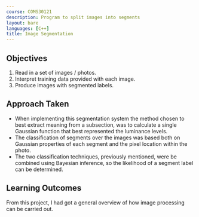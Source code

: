 ```yaml
---
course: COMS30121
description: Program to split images into segments
layout: bare
languages: [C++]
title: Image Segmentation
---
```


## Objectives

1. Read in a set of images / photos.
1. Interpret training data provided with each image.
1. Produce images with segmented labels.


## Approach Taken

* When implementing this segmentation system the method chosen to best extract meaning from a subsection, was to calculate a single Gaussian function that best represented the luminance levels.
* The classification of segments over the images was based both on Gaussian properties of each segment and the pixel location within the photo.
* The two classification techniques, previously mentioned, were be combined using Bayesian inference, so the likelihood of a segment label can be determined.


## Learning Outcomes

From this project, I had got a general overview of how image processing can be carried out.

